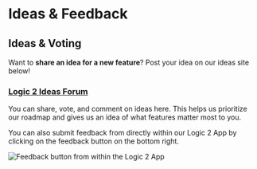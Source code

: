 # Ideas & Feedback

## Ideas & Voting

Want to **share an idea for a new feature**? Post your idea on our ideas site below! 

### [Logic 2 Ideas Forum](https://ideas.saleae.com/b/feature-requests/)

You can share, vote, and comment on ideas here. This helps us prioritize our roadmap and gives us an idea of what features matter most to you.

You can also submit feedback from directly within our Logic 2 App by clicking on the feedback button on the bottom right.

![Feedback button from within the Logic 2 App](.gitbook/assets/screen-shot-2020-11-10-at-12.23.08-pm.png)





